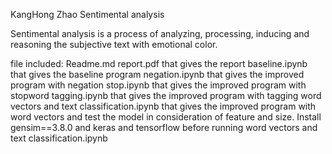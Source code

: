 KangHong Zhao
Sentimental analysis

  Sentimental analysis is a process of analyzing, processing, inducing and reasoning the subjective text with emotional color. 

  file included:
  Readme.md
  report.pdf that gives the report
  baseline.ipynb that gives the baseline program
  negation.ipynb that gives the improved program with negation
  stop.ipynb that gives the improved program with stopword
  tagging.ipynb that gives the improved program with tagging
  word vectors and text classification.ipynb that gives the improved program with word vectors and test the model in consideration of feature and size.
  Install gensim==3.8.0 and keras and tensorflow before running word vectors and text classification.ipynb